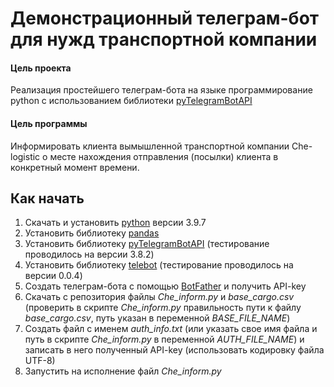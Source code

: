 # Демонстрационный телеграм-бот для нужд транспортной компании
#### Цель проекта
Реализация простейшего телеграм-бота на языке программирование python с использованием библиотеки [pyTelegramBotAPI](https://pypi.org/project/pyTelegramBotAPI/)
#### Цель программы
Информировать клиента вымышленной транспортной компании Che-logistic о месте нахождения отправления (посылки) клиента в конкретный момент времени.
## Как начать
1. Скачать и установить [python](https://www.python.org/downloads/) версии 3.9.7
2. Установить библиотеку [pandas](https://pypi.org/project/pandas/)
3. Установить библиотеку [pyTelegramBotAPI](https://pypi.org/project/pyTelegramBotAPI/) (тестирование проводилось на версии 3.8.2)
4. Установить библиотеку [telebot](https://pypi.org/project/telebot/) (тестирование проводилось на версии 0.0.4)
5. Создать телеграм-бота с помощью [BotFather](https://telegram.im/BotFather) и получить API-key
6. Скачать с репозитория файлы *Che_inform.py* и *base_cargo.csv* (проверить в скрипте *Che_inform.py* правильность пути к файлу *base_cargo.csv*, путь указан в переменной *BASE_FILE_NAME*)
7. Создать файл с именем *auth_info.txt* (или указать свое имя файла и путь в скрипте *Che_inform.py* в переменной *AUTH_FILE_NAME*) и записать в него полученный API-key (использовать кодировку файла UTF-8)
8. Запустить на исполнение файл *Che_inform.py*
